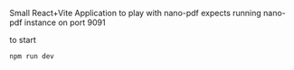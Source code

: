
Small React+Vite Application to play with nano-pdf
expects running nano-pdf instance on port 9091

to start 
```
npm run dev
```